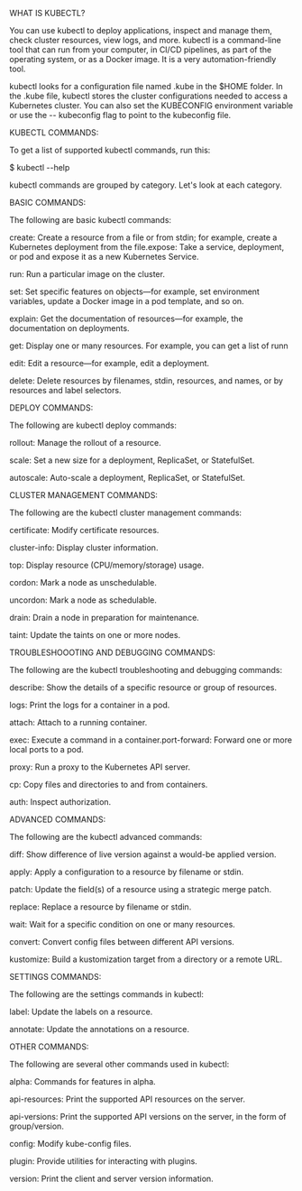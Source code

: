 WHAT IS KUBECTL?

You can use kubectl to deploy applications, inspect and manage them, check cluster resources, view logs, and more.
kubectl is a command-line tool that can run from your computer, in CI/CD pipelines, as part of the operating system, or as a
Docker image. It is a very automation-friendly tool.

kubectl looks for a configuration file named .kube in the $HOME folder. In the .kube file, kubectl stores the cluster
configurations needed to access a Kubernetes cluster. You can also set the KUBECONFIG environment variable or use the --
kubeconfig flag to point to the kubeconfig file.


KUBECTL COMMANDS:

To get a list of supported kubectl commands, run this:

$ kubectl --help

kubectl commands are grouped by category. Let&apos;s look at each category.


BASIC COMMANDS:

The following are basic kubectl commands:

create: Create a resource from a file or from stdin; for example, create a Kubernetes deployment from the file.expose: Take a service, deployment, or pod and expose it as a new Kubernetes Service.

run: Run a particular image on the cluster.

set: Set specific features on objects—for example, set environment variables, update a Docker image in a pod template, and
so on.

explain: Get the documentation of resources—for example, the documentation on deployments.

get: Display one or many resources. For example, you can get a list of runn

edit: Edit a resource—for example, edit a deployment.

delete: Delete resources by filenames, stdin, resources, and names, or by resources and label selectors.



DEPLOY COMMANDS:

The following are kubectl deploy commands:

rollout: Manage the rollout of a resource.

scale: Set a new size for a deployment, ReplicaSet, or StatefulSet.

autoscale: Auto-scale a deployment, ReplicaSet, or StatefulSet.


CLUSTER MANAGEMENT COMMANDS:

The following are the kubectl cluster management commands:

certificate: Modify certificate resources.

cluster-info: Display cluster information.

top: Display resource (CPU/memory/storage) usage.

cordon: Mark a node as unschedulable.

uncordon: Mark a node as schedulable.

drain: Drain a node in preparation for maintenance.

taint: Update the taints on one or more nodes.


TROUBLESHOOOTING AND DEBUGGING COMMANDS:

The following are the kubectl troubleshooting and debugging commands:

describe: Show the details of a specific resource or group of resources.

logs: Print the logs for a container in a pod.

attach: Attach to a running container.

exec: Execute a command in a container.port-forward: Forward one or more local ports to a pod.

proxy: Run a proxy to the Kubernetes API server.

cp: Copy files and directories to and from containers.

auth: Inspect authorization.


ADVANCED COMMANDS: 

The following are the kubectl advanced commands:

diff: Show difference of live version against a would-be applied version.

apply: Apply a configuration to a resource by filename or stdin.

patch: Update the field(s) of a resource using a strategic merge patch.

replace: Replace a resource by filename or stdin.

wait: Wait for a specific condition on one or many resources.

convert: Convert config files between different API versions.

kustomize: Build a kustomization target from a directory or a remote URL.


SETTINGS COMMANDS:

The following are the settings commands in kubectl:

label: Update the labels on a resource.

annotate: Update the annotations on a resource.


OTHER COMMANDS:

The following are several other commands used in kubectl:

alpha: Commands for features in alpha.

api-resources: Print the supported API resources on the server.

api-versions: Print the supported API versions on the server, in the form of group/version.

config: Modify kube-config files.

plugin: Provide utilities for interacting with plugins.

version: Print the client and server version information.

